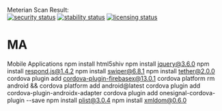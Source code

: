 Meterian Scan Result: <br>
[![security status](https://www.meterian.com/badge/gh/roggiedc/MA/security)](https://www.meterian.com/report/gh/roggiedc/MA)
[![stability status](https://www.meterian.com/badge/gh/roggiedc/MA/stability)](https://www.meterian.com/report/gh/roggiedc/MA)
[![licensing status](https://www.meterian.com/badge/gh/roggiedc/MA/licensing)](https://www.meterian.com/report/gh/roggiedc/MA)

# MA
Mobile Applications
npm install html5shiv
npm install jquery@3.6.0
npm install respond.js@1.4.2
npm install swiper@6.8.1
npm install tether@2.0.0
cordova plugin add cordova-plugin-firebasex@13.0.1
cordova platform rm android && cordova platform add android@latest
cordova plugin add cordova-plugin-androidx-adapter
cordova plugin add onesignal-cordova-plugin --save
npm install plist@3.0.4
npm install xmldom@0.6.0
